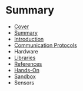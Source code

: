 # Summary

* [Cover](README.md)
* [Summary](SUMMARY.md)
* [Introduction](documentation/Introduction.md)
* [Communication Protocols](documentation/Protocols.md)
* Hardware
* [Libraries](Libraries.md)
* [References](documentation/REFERENCES.md)
* [Hands-On](HANDSON.md)
* [Sandbox](documentation/Sandbox.md)
* Sensors

